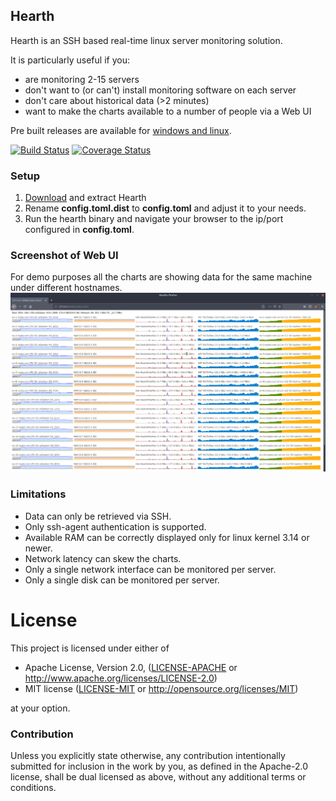 Hearth
------
Hearth is an SSH based real-time linux server monitoring solution.

It is particularly useful if you:
* are monitoring 2-15 servers
* don't want to (or can't) install monitoring software on each server
* don't care about historical data (>2 minutes)
* want to make the charts available to a number of people via a Web UI

Pre built releases are available for [windows and linux](https://github.com/aheart/hearth/releases).


[![Build Status](https://travis-ci.com/aheart/hearth.svg?branch=master)](https://travis-ci.com/aheart/hearth)
[![Coverage Status](https://coveralls.io/repos/github/aheart/hearth/badge.svg?branch=master)](https://coveralls.io/github/aheart/hearth?branch=master)


### Setup
1. [Download](https://github.com/aheart/hearth/releases) and extract Hearth
2. Rename **config.toml.dist** to **config.toml** and adjust it to your needs.
3. Run the hearth binary and navigate your browser to the ip/port configured in **config.toml**.


### Screenshot of Web UI
For demo purposes all the charts are showing data for the same machine under different hostnames.
![screenshot](./screenshot.png)


### Limitations
* Data can only be retrieved via SSH.
* Only ssh-agent authentication is supported.
* Available RAM can be correctly displayed only for linux kernel 3.14 or newer.
* Network latency can skew the charts.
* Only a single network interface can be monitored per server.
* Only a single disk can be monitored per server.

# License

This project is licensed under either of

 * Apache License, Version 2.0, ([LICENSE-APACHE](LICENSE-APACHE) or
   http://www.apache.org/licenses/LICENSE-2.0)
 * MIT license ([LICENSE-MIT](LICENSE-MIT) or
   http://opensource.org/licenses/MIT)

at your option.

### Contribution

Unless you explicitly state otherwise, any contribution intentionally submitted for inclusion in the work by you, as defined in the Apache-2.0 license, shall be dual licensed as above, without any additional terms or conditions.
